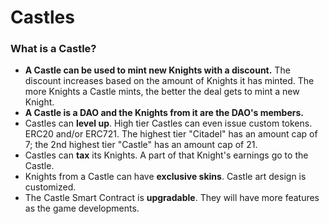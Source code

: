 # Castles

### What is a Castle?

* **A Castle can be used to mint new Knights with a discount.** The discount increases based on the amount of Knights it has minted. The more Knights a Castle mints, the better the deal gets to mint a new Knight.
* **A Castle is a DAO and the Knights from it are the DAO's members.**
* Castles can **level up**. High tier Castles can even issue custom tokens. ERC20 and/or ERC721. The highest tier "Citadel" has an amount cap of 7; the 2nd highest tier "Castle" has an amount cap of 21.
* Castles can **tax** its Knights. A part of that Knight's earnings go to the Castle.
* Knights from a Castle can have **exclusive skins**. Castle art design is customized.
* The Castle Smart Contract is **upgradable**. They will have more features as the game developments.
